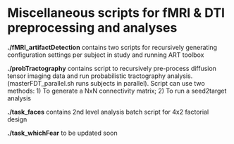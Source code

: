 # Miscellaneous scripts for fMRI & DTI preprocessing and analyses

<b>./fMRI_artifactDetection</b> contains two scripts for recursively generating configuration settings per subject in study and running ART toolbox

<b>./probTractography</b> contains script to recursively pre-process diffusion tensor imaging data and run probabilistic tractography analysis. (masterFDT_parallel.sh runs subjects in parallel).
Script can use two methods:
    1) To generate a NxN connectivity matrix;
    2) To run a seed2target analysis

<b>./task_faces</b> contains 2nd level analysis batch script for 4x2 factorial design

<b>./task_whichFear</b> to be updated soon